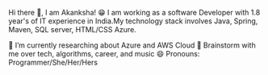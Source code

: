 <!--
**akanksha256/akanksha256** is a ✨ _special_ ✨ repository because its `README.md` (this file) appears on your GitHub profile.

Here are some ideas to get you started:

- 🔭 I’m currently working on ...
- 🌱 I’m currently learning ...
- 👯 I’m looking to collaborate on ...
- 🤔 I’m looking for help with ...
- 💬 Ask me about ...
- 📫 How to reach me: ...
- 😄 Pronouns: ...
- ⚡ Fun fact: ...
-->
Hi there 👋, I am Akanksha! 😁
I am working as a software Developer with 1.8 year's of IT experience in India.My technology stack involves Java, Spring, Maven, SQL server, HTML/CSS Azure.

🔭 I’m currently researching about Azure and AWS Cloud
💬 Brainstorm with me over tech, algorithms, career, and music
😄 Pronouns: Programmer/She/Her/Hers



